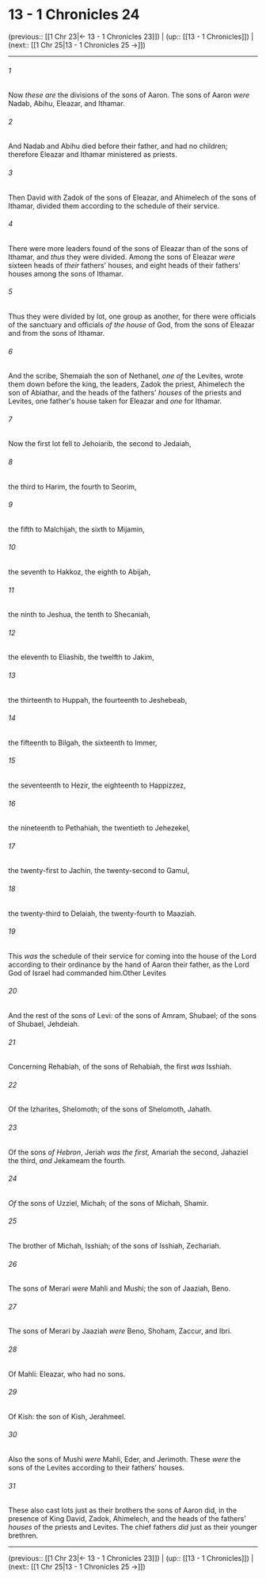 # 13 - 1 Chronicles 24

(previous:: [[1 Chr 23|← 13 - 1 Chronicles 23]]) | (up:: [[13 - 1 Chronicles]]) | (next:: [[1 Chr 25|13 - 1 Chronicles 25 →]])

***


###### 1 
Now _these are_ the divisions of the sons of Aaron. The sons of Aaron _were_ Nadab, Abihu, Eleazar, and Ithamar. 

###### 2 
And Nadab and Abihu died before their father, and had no children; therefore Eleazar and Ithamar ministered as priests. 

###### 3 
Then David with Zadok of the sons of Eleazar, and Ahimelech of the sons of Ithamar, divided them according to the schedule of their service. 

###### 4 
There were more leaders found of the sons of Eleazar than of the sons of Ithamar, and _thus_ they were divided. Among the sons of Eleazar _were_ sixteen heads of _their_ fathers' houses, and eight heads of their fathers' houses among the sons of Ithamar. 

###### 5 
Thus they were divided by lot, one group as another, for there were officials of the sanctuary and officials _of the house_ of God, from the sons of Eleazar and from the sons of Ithamar. 

###### 6 
And the scribe, Shemaiah the son of Nethanel, _one of_ the Levites, wrote them down before the king, the leaders, Zadok the priest, Ahimelech the son of Abiathar, and the heads of the fathers' _houses_ of the priests and Levites, one father's house taken for Eleazar and _one_ for Ithamar. 

###### 7 
Now the first lot fell to Jehoiarib, the second to Jedaiah, 

###### 8 
the third to Harim, the fourth to Seorim, 

###### 9 
the fifth to Malchijah, the sixth to Mijamin, 

###### 10 
the seventh to Hakkoz, the eighth to Abijah, 

###### 11 
the ninth to Jeshua, the tenth to Shecaniah, 

###### 12 
the eleventh to Eliashib, the twelfth to Jakim, 

###### 13 
the thirteenth to Huppah, the fourteenth to Jeshebeab, 

###### 14 
the fifteenth to Bilgah, the sixteenth to Immer, 

###### 15 
the seventeenth to Hezir, the eighteenth to Happizzez, 

###### 16 
the nineteenth to Pethahiah, the twentieth to Jehezekel, 

###### 17 
the twenty-first to Jachin, the twenty-second to Gamul, 

###### 18 
the twenty-third to Delaiah, the twenty-fourth to Maaziah. 

###### 19 
This _was_ the schedule of their service for coming into the house of the Lord according to their ordinance by the hand of Aaron their father, as the Lord God of Israel had commanded him.Other Levites 

###### 20 
And the rest of the sons of Levi: of the sons of Amram, Shubael; of the sons of Shubael, Jehdeiah. 

###### 21 
Concerning Rehabiah, of the sons of Rehabiah, the first _was_ Isshiah. 

###### 22 
Of the Izharites, Shelomoth; of the sons of Shelomoth, Jahath. 

###### 23 
Of the sons _of_ _Hebron_, Jeriah _was the first,_ Amariah the second, Jahaziel the third, _and_ Jekameam the fourth. 

###### 24 
_Of_ the sons of Uzziel, Michah; of the sons of Michah, Shamir. 

###### 25 
The brother of Michah, Isshiah; of the sons of Isshiah, Zechariah. 

###### 26 
The sons of Merari _were_ Mahli and Mushi; the son of Jaaziah, Beno. 

###### 27 
The sons of Merari by Jaaziah _were_ Beno, Shoham, Zaccur, and Ibri. 

###### 28 
Of Mahli: Eleazar, who had no sons. 

###### 29 
Of Kish: the son of Kish, Jerahmeel. 

###### 30 
Also the sons of Mushi _were_ Mahli, Eder, and Jerimoth. These _were_ the sons of the Levites according to their fathers' houses. 

###### 31 
These also cast lots just as their brothers the sons of Aaron did, in the presence of King David, Zadok, Ahimelech, and the heads of the fathers' _houses_ of the priests and Levites. The chief fathers _did_ just as their younger brethren.

***

(previous:: [[1 Chr 23|← 13 - 1 Chronicles 23]]) | (up:: [[13 - 1 Chronicles]]) | (next:: [[1 Chr 25|13 - 1 Chronicles 25 →]])
